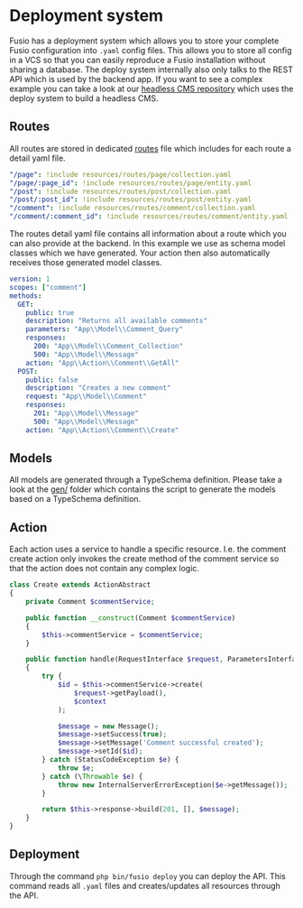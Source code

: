 
# Deployment system

Fusio has a deployment system which allows you to store your complete Fusio configuration into `.yaml` config files.
This allows you to store all config in a VCS so that you can easily reproduce a Fusio installation without sharing a
database. The deploy system internally also only talks to the REST API which is used by the backend app. If you want to
see a complex example you can take a look at our [headless CMS repository](https://github.com/apioo/fusio-sample-cms)
which uses the deploy system to build a headless CMS.

## Routes

All routes are stored in dedicated [routes](https://github.com/apioo/fusio-sample-cms/blob/master/resources/routes.yaml)
file which includes for each route a detail yaml file.

```yaml
"/page": !include resources/routes/page/collection.yaml
"/page/:page_id": !include resources/routes/page/entity.yaml
"/post": !include resources/routes/post/collection.yaml
"/post/:post_id": !include resources/routes/post/entity.yaml
"/comment": !include resources/routes/comment/collection.yaml
"/comment/:comment_id": !include resources/routes/comment/entity.yaml
```

The routes detail yaml file contains all information about a route which you can also provide at the backend. In this
example we use as schema model classes which we have generated. Your action then also automatically receives those
generated model classes.

```yaml
version: 1
scopes: ["comment"]
methods:
  GET:
    public: true
    description: "Returns all available comments"
    parameters: "App\\Model\\Comment_Query"
    responses: 
      200: "App\\Model\\Comment_Collection"
      500: "App\\Model\\Message"
    action: "App\\Action\\Comment\\GetAll"
  POST:
    public: false
    description: "Creates a new comment"
    request: "App\\Model\\Comment"
    responses: 
      201: "App\\Model\\Message"
      500: "App\\Model\\Message"
    action: "App\\Action\\Comment\\Create"
```

## Models

All models are generated through a TypeSchema definition. Please take a look at the [gen/](https://github.com/apioo/fusio-sample-cms/tree/master/gen)
folder which contains the script to generate the models based on a TypeSchema definition.

## Action

Each action uses a service to handle a specific resource. I.e. the comment create action only invokes the create method
of the comment service so that the action does not contain any complex logic.

```php
class Create extends ActionAbstract
{
    private Comment $commentService;

    public function __construct(Comment $commentService)
    {
        $this->commentService = $commentService;
    }

    public function handle(RequestInterface $request, ParametersInterface $configuration, ContextInterface $context)
    {
        try {
            $id = $this->commentService->create(
                $request->getPayload(),
                $context
            );

            $message = new Message();
            $message->setSuccess(true);
            $message->setMessage('Comment successful created');
            $message->setId($id);
        } catch (StatusCodeException $e) {
            throw $e;
        } catch (\Throwable $e) {
            throw new InternalServerErrorException($e->getMessage());
        }

        return $this->response->build(201, [], $message);
    }
}
```

## Deployment

Through the command `php bin/fusio deploy` you can deploy the API. This command reads all `.yaml` files and
creates/updates all resources through the API.
